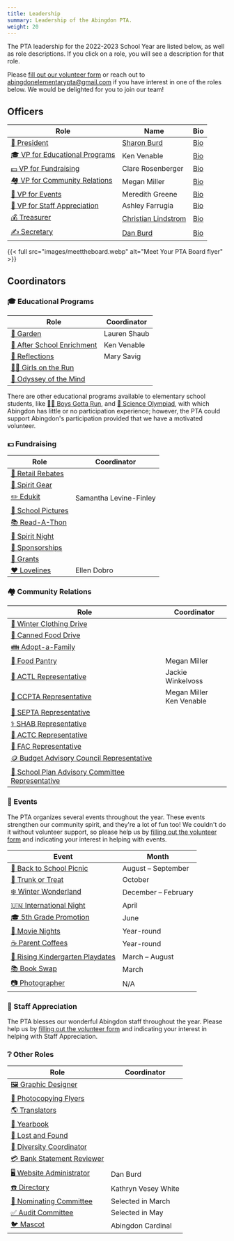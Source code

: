 ```yaml
---
title: Leadership
summary: Leadership of the Abingdon PTA.
weight: 20
---
```


The PTA leadership for the 2022-2023 School Year are listed below, as well as role descriptions. If you click on a role, you will see a description for that role.

Please [fill out our volunteer form](https://docs.google.com/forms/d/e/1FAIpQLSf50HFDkNfDxP5VfE2LzsxKbUPZdmRGQTeNEUhXkU_qLCLWZQ/viewform?usp=sf_link) or reach out to abingdonelementarypta@gmail.com if you have interest in one of the roles below. We would be delighted for you to join our team!

## Officers

| Role | Name | Bio |
|-|-|-|
| [🦸 President](/roles/#-president) | [Sharon Burd](mailto:abingdonptapresident@gmail.com) | [Bio](</2022/05/11/officer-bios/#-sharon-burd--president>) |
| [🎓 VP for Educational Programs](/roles/#-vice-president) | Ken Venable | [Bio](</2022/05/11/officer-bios/#-ken-venable--vp-for-educational-programs>) |
| [💵 VP for Fundraising](/roles/#-vice-president) | Clare Rosenberger | [Bio](</2022/05/11/officer-bios/#-clare-rosenberger--vp-for-fundraising>) |
| [🏘️ VP for Community Relations](/roles/#-vice-president) | Megan Miller | [Bio](</2022/05/11/officer-bios/#-megan-miller--vp-for-community-relations>) |
| [🎉 VP for Events](/roles/#-vice-president) | Meredith Greene | [Bio](</2022/05/11/officer-bios/#-meredith-greene--vp-for-events>) |
| [🙏 VP for Staff Appreciation](/roles/#-vice-president) | Ashley Farrugia | [Bio](</2022/05/11/officer-bios/#-ashley-farrugia--vp-for-staff-appreciation>) |
| [💰 Treasurer](/roles/#-treasurer) | [Christian Lindstrom](mailto:abingdonptatreasurer@gmail.com) | [Bio](</2022/05/11/officer-bios/#-christian-lindstrom--treasurer>) |
| [✍️ Secretary](/roles/#-secretary) | [Dan Burd](mailto:abingdonptasecretary@gmail.com) | [Bio](</2022/05/11/officer-bios/#-dan-burd--secretary>) |

{{< full src="images/meettheboard.webp" alt="Meet Your PTA Board flyer" >}}

## Coordinators

### 🎓 Educational Programs

| Role | Coordinator |
|-|-|
| [🍅 Garden](/roles/#-garden) | Lauren Shaub |
| [🔔 After School Enrichment](/roles/#-after-school-enrichment) | Ken Venable |
| [🎨 Reflections](/roles/#-reflections) | Mary Savig |
| [🏃‍♀️ Girls on the Run](/roles/#-girls-on-the-run) |
| [🧠 Odyssey of the Mind](/roles/#-odyssey-of-the-mind) |

There are other educational programs available to elementary school students, like [🏃‍♂️ Boys Gotta Run](https://www.boysgottarun.com), and [🔬 Science Olympiad](https://www.soinc.org/), with which Abingdon has little or no participation experience; however, the PTA could support Abingdon's participation provided that we have a motivated volunteer.

### 💵 Fundraising

| Role | Coordinator |
|-|-|
| [💸 Retail Rebates](/roles/#-retail-rebates) |
| [👕 Spirit Gear](/roles/#-spirit-gear) |
| [✏️ Edukit](/roles/#-edukit) | Samantha Levine-Finley |
| [📸 School Pictures](/roles/#-school-pictures) |
| [📚 Read-A-Thon](/roles/#-read-a-thon) |
| [🌯 Spirit Night](/roles/#-spirit-night) |
| [🤝 Sponsorships](/roles/#-sponsorships) |
| [📜 Grants](/roles/#-grants) |
| [❤️ Lovelines](/roles/#-lovelines) | Ellen Dobro |

### 🏘️ Community Relations

| Role | Coordinator |
|-|-|
| [🧥 Winter Clothing Drive](/roles/#-winter-clothing-drive) |
| [🥫 Canned Food Drive](/roles/#-canned-food-drive) |
| [👪 Adopt-a-Family](/roles/#-adopt-a-family) |
| [🥨 Food Pantry](/roles/#-food-pantry) | Megan Miller |
| [🧮 ACTL Representative](/roles/#-actl-representative) | Jackie Winkelvoss |
| [🏫 CCPTA Representative](/roles/#-ccpta-representative) | Megan Miller<br>Ken Venable |
| [🏫 SEPTA Representative](/roles/#-septa-representative) |
| [⚕️ SHAB Representative](/roles/#-shab-representative) |
| [🚌 ACTC Representative](/roles/#-actc-representative) |
| [🏫 FAC Representative](/roles/#-fac-representative) |
| [🪙 Budget Advisory Council Representative](/roles/#-budget-advisory-council-representative) |
| [🏫 School Plan Advisory Committee Representative](/roles/#-school-plan-advisory-committee-representative) |

### 🎉 Events

The PTA organizes several events throughout the year. These events strengthen our community spirit, and they're a lot of fun too! We couldn't do it without volunteer support, so please help us by [filling out the volunteer form](https://docs.google.com/forms/d/e/1FAIpQLSf50HFDkNfDxP5VfE2LzsxKbUPZdmRGQTeNEUhXkU_qLCLWZQ/viewform?usp=sf_link) and indicating your interest in helping with events.

| Event | Month |
|-|-|
| [👋 Back to School Picnic](/roles/#-back-to-school-picnic) | August – September |
| [🎃 Trunk or Treat](/roles/#-trunk-or-treat) | October |
| [❄️ Winter Wonderland](/roles/#-winter-wonderland) | December – February |
| [🇺🇳 International Night](/roles/#-international-night) | April |
| [🎓 5th Grade Promotion](/roles/#-5th-grade-promotion) | June |
| [🍿 Movie Nights](/roles/#-movie-nights) | Year-round |
| [☕ Parent Coffees](/roles/#-parent-coffees) | Year-round |
| [🎈 Rising Kindergarten Playdates](/roles/#-rising-kindergarten-playdates) | March – August |
| [📚 Book Swap](/roles/#-book-swap) | March |
| [📷 Photographer](/roles/#-photographer) | N/A |

### 🙏 Staff Appreciation

The PTA blesses our wonderful Abingdon staff throughout the year. Please help us by [filling out the volunteer form](https://docs.google.com/forms/d/e/1FAIpQLSf50HFDkNfDxP5VfE2LzsxKbUPZdmRGQTeNEUhXkU_qLCLWZQ/viewform?usp=sf_link) and indicating your interest in helping with Staff Appreciation.

<!--

| Event | Month |
|-|-|
| National IT Professional Day | September |
| School Custodian Appreciation Day | [October](https://www.apsva.us/post/national-custodian-appreciation-day-october-2-2021/) |
| Substitute Appreciation Day | November |
| School Psychology Week | [November](https://ala-apa.org/nlwd/) |
| Holiday Gifts for Staff | December |
| School Principal Appreciation Week | [January](https://www.governor.virginia.gov/newsroom/proclamations/proclamation/virginia-school-principal-appreciation-week.html) |
| School Board Appreciation Week | February |
| School Counselor Appreciation Week | [February](https://www.governor.virginia.gov/newsroom/proclamations/proclamation/national-school-counseling-week-1.html) |
| Crossing Guard Appreciation Week | [February](https://www.apsva.us/post/celebrate-crossing-guard-appreciation-week-2022-feb-7-11/) |
| School Bus Driver Appreciation Day | [February or October](https://www.governor.virginia.gov/newsroom/proclamations/proclamation/national-school-bus-safety-week-and-school-bus-transportation-employees-appreciation-day-3.html) |
| Random Acts of Kindness Day | February 17 |
| Social Work Week | [March](https://www.sswaa.org/school-social-work-week) |
| Assistant Principal Week | [April](https://www.naesp.org/programs/recognition/assistant-principals-week-ap-week/) |
| School Librarian Appreciation Day | April |
| Administrative Professionals Day | [April](https://en.wikipedia.org/wiki/Administrative_Professionals_Day) |
| National Afterschool Professionals Appreciation Week | [April](https://www.apsva.us/post/aps-celebrates-national-afterschool-professionals-appreciation-week/) |
| Teacher Appreciation Week | [May](https://www.doe.virginia.gov/teaching/recognition/index.shtml) |
| School Nurse Day | [May](https://www.governor.virginia.gov/newsroom/proclamations/proclamation/school-nurse-day-1.html) |
| School Lunch Hero Day | [May](https://schoolnutrition.org/schoollunchheroday/) |
| Speech Pathologist Day | May |

-->

### ❔ Other Roles

| Role | Coordinator |
|-|-|
| [🖼️ Graphic Designer](/roles/#-graphic-designer) |
| [📄 Photocopying Flyers](/roles/#-photocopying-flyers) |
| [🌎 Translators](/roles/#-translator) |
| [📖 Yearbook](/roles/#-yearbook) |
| [🧸 Lost and Found](/roles/#-lost-and-found) |
| [🗽 Diversity Coordinator](/roles/#-diversity-coordinator) |
| [💳 Bank Statement Reviewer](/roles/#-bank-statement-reviewer) |
| [🖥️ Website Administrator](/roles/#-website-administrator) | Dan Burd |
| [☎️ Directory](/roles/#-directory) | Kathryn Vesey White |
| [🙋 Nominating Committee](/roles/#-nominating-committee) | Selected in March |
| [✅ Audit Committee](/roles/#-audit-committee) | Selected in May |
| [🐦 Mascot](/roles/#-mascot) | Abingdon Cardinal |